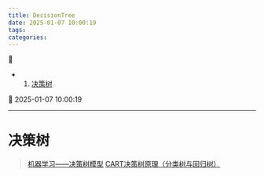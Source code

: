 ```yaml
---
title: DecisionTree
date: 2025-01-07 10:00:19
tags: 
categories: 
---
```



💠

- 1. [决策树](#决策树)

💠 2025-01-07 10:00:19
****************************************
# 决策树
> [机器学习——决策树模型](https://cloud.tencent.com/developer/article/2374508?areaId=106001) 
> [CART决策树原理（分类树与回归树）](https://cloud.tencent.com/developer/article/1813348)  

